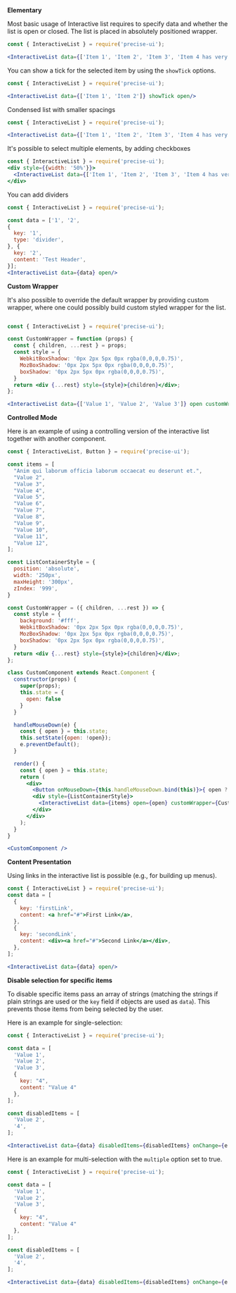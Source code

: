**Elementary**

Most basic usage of Interactive list requires to specify data and whether the list is open or closed. The list is placed in absolutely positioned wrapper.

```jsx
const { InteractiveList } = require('precise-ui');

<InteractiveList data={['Item 1', 'Item 2', 'Item 3', 'Item 4 has very long text inside. It will break in two lines. Item 4 has very long text inside. It will break in two lines. Item 4 has very long text inside. It will break in two lines.']} open/>
```

You can show a tick for the selected item by using the `showTick` options.

```jsx
const { InteractiveList } = require('precise-ui');

<InteractiveList data={['Item 1', 'Item 2']} showTick open/>
```

Condensed list with smaller spacings

```jsx
const { InteractiveList } = require('precise-ui');

<InteractiveList data={['Item 1', 'Item 2', 'Item 3', 'Item 4 has very long text inside. It will break in two lines. Item 4 has very long text inside. It will break in two lines. Item 4 has very long text inside. It will break in two lines.']} condensed open/>
```

It's possible to select multiple elements, by adding checkboxes

```jsx
const { InteractiveList } = require('precise-ui');
<div style={{width: '50%'}}>
  <InteractiveList data={['Item 1', 'Item 2', 'Item 3', 'Item 4 has very long text inside. It will break in two lines. Item 4 has very long text inside. It will break in two lines. Item 4 has very long text inside. It will break in two lines.']} multiple open/>
</div>
```

You can add dividers
```jsx
const { InteractiveList } = require('precise-ui');

const data = ['1', '2',
{
  key: '1',
  type: 'divider',
}, {
  key: '2',
  content: 'Test Header',
}];
<InteractiveList data={data} open/>
```

**Custom Wrapper**

It's also possible to override the default wrapper by providing custom wrapper, where one could possibly build custom styled wrapper for the list.

```jsx

const { InteractiveList } = require('precise-ui');

const CustomWrapper = function (props) {
  const { children, ...rest } = props;
  const style = {
    WebkitBoxShadow: '0px 2px 5px 0px rgba(0,0,0,0.75)',
    MozBoxShadow: '0px 2px 5px 0px rgba(0,0,0,0.75)',
    boxShadow: '0px 2px 5px 0px rgba(0,0,0,0.75)',
  }
  return <div {...rest} style={style}>{children}</div>;
};

<InteractiveList data={['Value 1', 'Value 2', 'Value 3']} open customWrapper={CustomWrapper} />
```

**Controlled Mode**

Here is an example of using a controlling version of the interactive list together with another component.

```jsx
const { InteractiveList, Button } = require('precise-ui');

const items = [
  "Anim qui laborum officia laborum occaecat eu deserunt et.",
  "Value 2",
  "Value 3",
  "Value 4",
  "Value 5",
  "Value 6",
  "Value 7",
  "Value 8",
  "Value 9",
  "Value 10",
  "Value 11",
  "Value 12",
];

const ListContainerStyle = {
  position: 'absolute',
  width: '250px',
  maxHeight: '300px',
  zIndex: '999',
}

const CustomWrapper = ({ children, ...rest }) => {
  const style = {
    background: '#fff',
    WebkitBoxShadow: '0px 2px 5px 0px rgba(0,0,0,0.75)',
    MozBoxShadow: '0px 2px 5px 0px rgba(0,0,0,0.75)',
    boxShadow: '0px 2px 5px 0px rgba(0,0,0,0.75)',
  }
  return <div {...rest} style={style}>{children}</div>;
};

class CustomComponent extends React.Component {
  constructor(props) {
    super(props);
    this.state = {
      open: false
    }
  }

  handleMouseDown(e) {
    const { open } = this.state;
    this.setState({open: !open});
    e.preventDefault();
  }

  render() {
    const { open } = this.state;
    return (
      <div>
        <Button onMouseDown={this.handleMouseDown.bind(this)}>{ open ? 'Close' : 'Open' }</Button>
        <div style={ListContainerStyle}>
          <InteractiveList data={items} open={open} customWrapper={CustomWrapper}/>
        </div>
      </div>
    );
  }
}

<CustomComponent />
```

**Content Presentation**

Using links in the interactive list is possible (e.g., for building up menus).

```jsx
const { InteractiveList } = require('precise-ui');
const data = [
  {
    key: 'firstLink',
    content: <a href="#">First Link</a>,
  },
  {
    key: 'secondLink',
    content: <div><a href="#">Second Link</a></div>,
  },
];

<InteractiveList data={data} open/>
```

**Disable selection for specific items**

To disable specific items pass an array of strings (matching the strings if plain strings are used or the `key` 
field if objects are used as `data`). This prevents those items from being selected by the user.

Here is an example for single-selection:

```jsx
const { InteractiveList } = require('precise-ui');

const data = [
  'Value 1',
  'Value 2',
  'Value 3',
  {
    key: "4",
    content: "Value 4"
  },
];

const disabledItems = [
  'Value 2',
  '4',
];

<InteractiveList data={data} disabledItems={disabledItems} onChange={e => console.log('was changed', e)} open/>
```

Here is an example for multi-selection with the `multiple` option set to true.
 
```jsx
const { InteractiveList } = require('precise-ui');

const data = [
  'Value 1',
  'Value 2',
  'Value 3',
  {
    key: "4",
    content: "Value 4"
  },
];

const disabledItems = [
  'Value 2',
  '4',
];

<InteractiveList data={data} disabledItems={disabledItems} onChange={e => console.log('was changed', e)} multiple open/>
```

